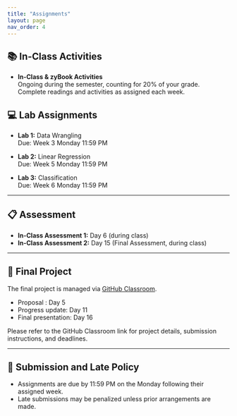 ```yaml
---
title: "Assignments"
layout: page
nav_order: 4
---
```


## 📚 In-Class Activities

- **In-Class & zyBook Activities**  
  Ongoing during the semester, counting for 20% of your grade.  
  Complete readings and activities as assigned each week.

## 💻 Lab Assignments

- **Lab 1:** Data Wrangling  
  Due: Week 3 Monday 11:59 PM  

- **Lab 2:** Linear Regression  
  Due: Week 5 Monday 11:59 PM  

- **Lab 3:** Classification  
  Due: Week 6 Monday 11:59 PM  

---
## 📋 Assessment

- **In-Class Assessment 1:** Day 6 (during class)  
- **In-Class Assessment 2:** Day 15 (Final Assessment, during class)

---
## 🚀 Final Project

The final project is managed via [GitHub Classroom](https://classroom.github.com/a/XJjOSHlI).  

- Proposal : Day 5  
- Progress update: Day 11  
- Final presentation: Day 16  

Please refer to the GitHub Classroom link for project details, submission instructions, and deadlines.

---

## 📅 Submission and Late Policy

- Assignments are due by 11:59 PM on the Monday following their assigned week.  
- Late submissions may be penalized unless prior arrangements are made.
